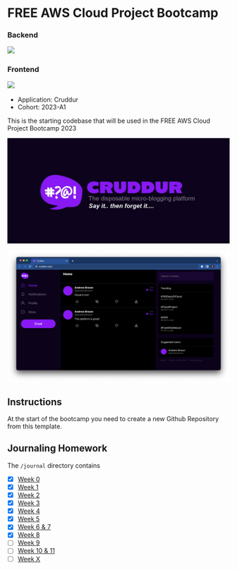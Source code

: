 # FREE AWS Cloud Project Bootcamp

### Backend

![](https://codebuild.us-west-2.amazonaws.com/badges?uuid=eyJlbmNyeXB0ZWREYXRhIjoiVjlsUmJOTkhDVVloem96bU41OHRiN1BnNGx2VTJNV3VBZnN0T1RZVE1DNiswNkw1WmVicE95YUphZ1NWNEV1ak1Zb2UvZ0VaWldnakZDRFlBVHVVaXFrPSIsIml2UGFyYW1ldGVyU3BlYyI6ImFQdyttT2JiZEpzb0NJOEoiLCJtYXRlcmlhbFNldFNlcmlhbCI6MX0%3D&branch=main)

### Frontend

![](https://codebuild.us-west-2.amazonaws.com/badges?uuid=eyJlbmNyeXB0ZWREYXRhIjoia05ZQlVlc1ZrWE9NcC9QaUEzbVNWbUI4eWk0SVdaRGs5WHBJYTVIMGhCUVpQeTBpR25NUkhKeFJsSFJYanI5TTlrTHZNaU43K3lMbjEwUlJNcXFSTElJPSIsIml2UGFyYW1ldGVyU3BlYyI6IitqOStvcEtVaGFLOXVNSVoiLCJtYXRlcmlhbFNldFNlcmlhbCI6MX0%3D&branch=main)


- Application: Cruddur
- Cohort: 2023-A1

This is the starting codebase that will be used in the FREE AWS Cloud Project Bootcamp 2023

![Cruddur Graphic](_docs/assets/cruddur-banner.jpg)

![Cruddur Screenshot](_docs/assets/cruddur-screenshot.png)

## Instructions

At the start of the bootcamp you need to create a new Github Repository from this template.

## Journaling Homework

The `/journal` directory contains

- [X] [Week 0](journal/week0.md)
- [X] [Week 1](journal/week1.md)
- [X] [Week 2](journal/week2.md)
- [X] [Week 3](journal/week3.md)
- [X] [Week 4](journal/week4.md)
- [X] [Week 5](journal/week5.md)
- [X] [Week 6 & 7](journal/week6&7.md)
- [X] [Week 8](journal/week8.md)
- [ ] [Week 9](journal/week9.md)
- [ ] [Week 10 & 11](journal/week10&11.md)
- [ ] [Week X](journal/weekX.md)
